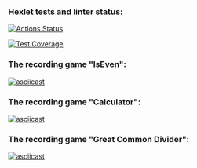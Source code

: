 ### Hexlet tests and linter status:
[![Actions Status](https://github.com/EgorKurilko/fullstack-javascript-project-44/workflows/hexlet-check/badge.svg)](https://github.com/EgorKurilko/fullstack-javascript-project-44/actions)

[![Test Coverage](https://api.codeclimate.com/v1/badges/987259e7568ffefbb859/test_coverage)](https://codeclimate.com/github/EgorKurilko/fullstack-javascript-project-44/test_coverage)

### The recording game "IsEven":
[![asciicast](https://asciinema.org/a/f6082KWmXk6NDMw6SfDrzzlbD.svg)](https://asciinema.org/a/f6082KWmXk6NDMw6SfDrzzlbD)

### The recording game "Calculator":
[![asciicast](https://asciinema.org/a/k8MRYLdhgWV5xfarUY5lYFak4.svg)](https://asciinema.org/a/k8MRYLdhgWV5xfarUY5lYFak4)

### The recording game "Great Common Divider":
[![asciicast](https://asciinema.org/a/BzlagQg8CMGxKnpHZ35ctObo5.svg)](https://asciinema.org/a/BzlagQg8CMGxKnpHZ35ctObo5)